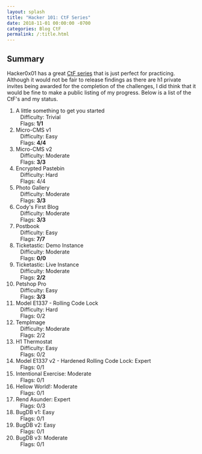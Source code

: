 ```yaml
---
layout: splash
title: "Hacker 101: CtF Series"
date: 2018-11-01 00:00:00 -0700
categories: Blog CtF
permalink: /:title.html
---
```

## Summary

Hacker0x01 has a great [CtF series](https://ctf.hacker101.com/ctf) that is just perfect for practicing.  Although it would not be fair to release findings as there are h1 private invites being awarded for the completion of the challenges, I did think that it would be fine to make a public listing of my progress.  Below is a list of the CtF's and my status.

1. A little something to get you started<br />&nbsp;&nbsp;&nbsp;Difficulty: Trivial<br />&nbsp;&nbsp;&nbsp;Flags:<b> 1/1</b>
2. Micro-CMS v1<br />&nbsp;&nbsp;&nbsp;Difficulty: Easy<br />&nbsp;&nbsp;&nbsp;Flags: <b>4/4</b>
3. Micro-CMS v2<br />&nbsp;&nbsp;&nbsp;Difficulty: Moderate<br />&nbsp;&nbsp;&nbsp;Flags: <b>3/3</b>
4. Encrypted Pastebin<br />&nbsp;&nbsp;&nbsp;Difficulty: Hard<br />&nbsp;&nbsp;&nbsp;Flags: 4/4
5. Photo Gallery<br />&nbsp;&nbsp;&nbsp;Difficulty: Moderate<br />&nbsp;&nbsp;&nbsp;Flags: <b>3/3</b>
6. Cody's First Blog<br />&nbsp;&nbsp;&nbsp;Difficulty: Moderate<br />&nbsp;&nbsp;&nbsp;Flags: <b>3/3</b>
7. Postbook<br />&nbsp;&nbsp;&nbsp;Difficulty: Easy<br />&nbsp;&nbsp;&nbsp;Flags: <b>7/7</b>
8. Ticketastic: Demo Instance<br />&nbsp;&nbsp;&nbsp;Difficulty: Moderate<br />&nbsp;&nbsp;&nbsp;Flags: <b>0/0</b>
9. Ticketastic: Live Instance<br />&nbsp;&nbsp;&nbsp;Difficulty: Moderate<br />&nbsp;&nbsp;&nbsp;Flags: <b>2/2</b>
10. Petshop Pro<br />&nbsp;&nbsp;&nbsp;Difficulty: Easy<br />&nbsp;&nbsp;&nbsp;Flags:<b> 3/3</b>
11. Model E1337 - Rolling Code Lock<br />&nbsp;&nbsp;&nbsp;Difficulty: Hard<br />&nbsp;&nbsp;&nbsp;Flags: 0/2
12. TempImage<br />&nbsp;&nbsp;&nbsp;Difficulty: Moderate<br />&nbsp;&nbsp;&nbsp;Flags: 2/2
13. H1 Thermostat<br />&nbsp;&nbsp;&nbsp;Difficulty: Easy<br />&nbsp;&nbsp;&nbsp;Flags: 0/2
14. Model E1337 v2 - Hardened Rolling Code Lock: Expert<br />&nbsp;&nbsp;&nbsp;Flags: 0/1
15. Intentional Exercise: Moderate<br />&nbsp;&nbsp;&nbsp;Flags: 0/1
16. Hellow World!: Moderate<br />&nbsp;&nbsp;&nbsp;Flags: 0/1
17. Rend Asunder: Expert<br />&nbsp;&nbsp;&nbsp;Flags: 0/3
18. BugDB v1: Easy<br />&nbsp;&nbsp;&nbsp;Flags: 0/1
19. BugDB v2: Easy<br />&nbsp;&nbsp;&nbsp;Flags: 0/1
20. BugDB v3: Moderate<br />&nbsp;&nbsp;&nbsp;Flags: 0/1